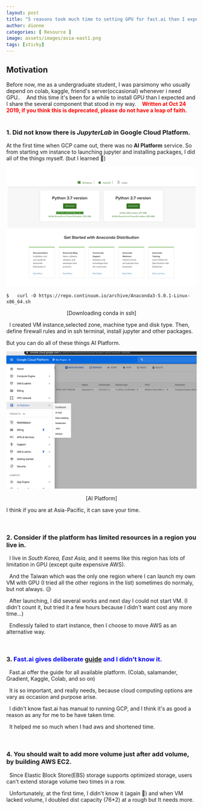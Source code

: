 ```yaml
---
layout: post
title: "5 reasons took much time to setting GPU for fast.ai than I expected"
author: dionne
categories: [ Resource ]
image: assets/images/asia-east1.png
tags: [sticky]
---
```


## Motivation

Before now, me as a undergraduate student, I was parsimony who usually depend on colab, kaggle, friend's server(occasional) whenever i need GPU..&nbsp;
&nbsp;
And this time it's been for a while to install GPU than I expected and I share the several component that stood in my way.&nbsp;
&nbsp;
**<span style="color:red">Written at Oct 24 2019, if you think this is deprecated, please do not have a leap of faith.</span>**
&nbsp;
&nbsp;&nbsp;&nbsp;&nbsp;&nbsp;&nbsp;

### 1. Did not know there is *JupyterLab* in **Google Cloud Platform**.



At the first time when GCP came out, there was no **AI  Platform** service. So from starting vm instance to launching jupyter and installing packages, I did all of the things myself. (but I learned 🤗)


![installing-conda-cli](assets/images/installing-conda-cli.png)


	$	curl -O https://repo.continuum.io/archive/Anaconda3-5.0.1-Linux-x86_64.sh

<p align="center">[Downloading conda in ssh]</p>

&nbsp;
I created VM instance,selected zone, machine type and disk type. Then, define firewall rules and in ssh terminal, install jupyter and other packages.




But you can do all of these things AI Platform.


![installing-conda-cli](assets/images/AI.png)
<p align="center">[AI Platform]</p>



I think if you are at Asia-Pacific, it can save your time.

&nbsp;&nbsp;&nbsp;&nbsp;&nbsp;
### 2. Consider if the platform has limited resources in a region you live in.
&nbsp;
I live in *South Korea, East Asia*, and it seems like this region has lots of limitation in GPU (except quite expensive AWS).

&nbsp;
And the Taiwan which was the only one region where I can launch my own VM with GPU (I tried all the other regions in the list) sometimes do normaly, but not always. 😥

&nbsp;
After launching, I did several works and next day I could not start VM. (I didn't count it, but tried it a few hours because I didn't want cost any more time...)

&nbsp;
Endlessly failed to start instance, then I choose to move AWS as an alternative way.


&nbsp;&nbsp;&nbsp;&nbsp;&nbsp;
### 3. <span style="color:blue">Fast.ai gives deliberate [guide](https://course.fast.ai/start_gcp.html) and I didn't know it.</span>
&nbsp;
Fast.ai offer the guide for all available platform. (Colab, salamander, Gradient, Kaggle, Colab, and so on) 

&nbsp;
It is so important, and really needs, because cloud computing options are vary as occasion and purpose arise.

&nbsp;
I didn't know fast.ai has manual to running GCP, and I think it's as good a reason as any for me to be have taken time.

&nbsp;
It helped me so much when I had aws and shortened time.

&nbsp;&nbsp;&nbsp;&nbsp;&nbsp;
### 4. You should wait to add more volume just after add volume, by building AWS EC2.
&nbsp;
Since Elastic Block Store(EBS) storage supports optimized storage, users can't extend storage volume two times in a row. 

&nbsp;
Unfortunately, at the first time, I didn't know it (again 👻) and when VM lacked volume, I doubled dist capacity (76*2) at a rough but It needs more.


&nbsp;

<!--# TODO

그냥 더 추가하면 되겠지라고생각했으나 optimizing 중입니다.. 안됩니다 라고 했따 ㅠ
맨 위에 내가 뭘 뭘 해봤던 사람인지  적기. 저기 적힌 것중엔 Kaggle, Golab, google colud, Azure, amazon ec2가 있군.-->

<!--

this time I installed GPU in two years, and it became little complicated compared to 2 years ago.
And this time for the first time(maybe not the first time.. but i handled it in my class or with my friend. but it's my first time on my own.) I 
very I'm started to using used google colab, kaggle
and, GCP-JupyterLab, ec2 - friend made, 
aws vm machine but I had a environment variable but i did not know of it.
On these days, I could not get a resources from taiwan... 

3. I couldn't notice a deliberate 

4. Anyway, as a result I tried myself gcp myself and aws ec2 with fast.ai But I think doing on my self surely takes much time (in this point I wonder why I'm doing this, and should remind me, especially I was studying disk volume optimization)

4. disk volume exceed - https://askubuntu.com/questions/919748/no-space-left-on-device-even-though-there-is
---